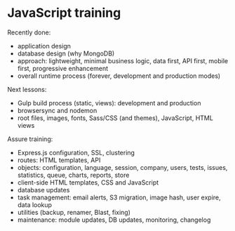 # JavaScript training

Recently done:

* application design
* database design (why MongoDB)
* approach: lightweight, minimal business logic, data first, API first, mobile first, progressive enhancement
* overall runtime process (forever, development and production modes)

Next lessons:

* Gulp build process (static, views): development and production
* browsersync and nodemon
* root files, images, fonts, Sass/CSS (and themes), JavaScript, HTML views

Assure training:

* Express.js configuration, SSL, clustering
* routes: HTML templates, API
* objects: configuration, language, session, company, users, tests, issues, statistics, queue, charts, reports, store
* client-side HTML templates, CSS and JavaScript
* database updates
* task management: email alerts, S3 migration, image hash, user expire, data lookup
* utilities (backup, renamer, Blast, fixing)
* maintenance: module updates, DB updates, monitoring, changelog
